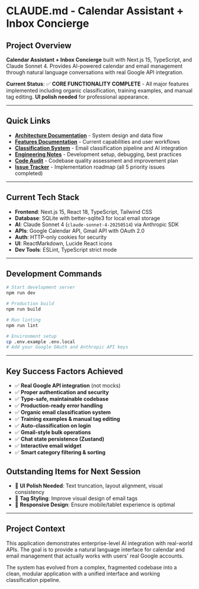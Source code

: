 # CLAUDE.md - Calendar Assistant + Inbox Concierge

## Project Overview

**Calendar Assistant + Inbox Concierge** built with Next.js 15, TypeScript, and Claude Sonnet 4. Provides AI-powered calendar and email management through natural language conversations with real Google API integration.

**Current Status**: ✅ **CORE FUNCTIONALITY COMPLETE** - All major features implemented including organic classification, training examples, and manual tag editing. **UI polish needed** for professional appearance.

---

## Quick Links

- **[Architecture Documentation](docs/ARCHITECTURE.md)** - System design and data flow
- **[Features Documentation](docs/FEATURES.md)** - Current capabilities and user workflows  
- **[Classification System](docs/CLASSIFICATION.md)** - Email classification pipeline and AI integration
- **[Engineering Notes](docs/ENGINEERING.md)** - Development setup, debugging, best practices
- **[Code Audit](docs/CODE_AUDIT.md)** - Codebase quality assessment and improvement plan
- **[Issue Tracker](docs/ISSUES.md)** - Implementation roadmap (all 5 priority issues completed)

---

## Current Tech Stack

- **Frontend**: Next.js 15, React 18, TypeScript, Tailwind CSS
- **Database**: SQLite with better-sqlite3 for local email storage
- **AI**: Claude Sonnet 4 (`claude-sonnet-4-20250514`) via Anthropic SDK
- **APIs**: Google Calendar API, Gmail API with OAuth 2.0
- **Auth**: HTTP-only cookies for security
- **UI**: ReactMarkdown, Lucide React icons
- **Dev Tools**: ESLint, TypeScript strict mode

---

## Development Commands

```bash
# Start development server
npm run dev

# Production build
npm run build

# Run linting
npm run lint

# Environment setup
cp .env.example .env.local
# Add your Google OAuth and Anthropic API keys
```

---

## Key Success Factors Achieved

- ✅ **Real Google API integration** (not mocks)
- ✅ **Proper authentication and security** 
- ✅ **Type-safe, maintainable codebase**
- ✅ **Production-ready error handling**
- ✅ **Organic email classification system**
- ✅ **Training examples & manual tag editing**
- ✅ **Auto-classification on login**
- ✅ **Gmail-style bulk operations**
- ✅ **Chat state persistence (Zustand)**
- ✅ **Interactive email widget**
- ✅ **Smart category filtering & sorting**

## Outstanding Items for Next Session

- 🔧 **UI Polish Needed**: Text truncation, layout alignment, visual consistency
- 🔧 **Tag Styling**: Improve visual design of email tags
- 🔧 **Responsive Design**: Ensure mobile/tablet experience is optimal

---

## Project Context

This application demonstrates enterprise-level AI integration with real-world APIs. The goal is to provide a natural language interface for calendar and email management that actually works with users' real Google accounts.

The system has evolved from a complex, fragmented codebase into a clean, modular application with a unified interface and working classification pipeline.